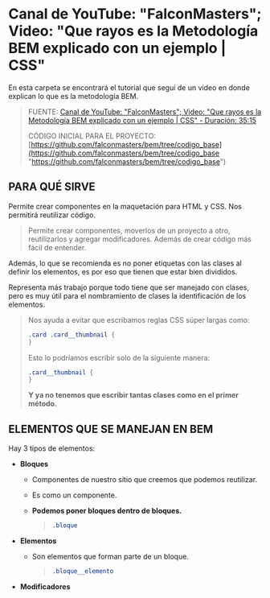 # Canal de YouTube: "FalconMasters"; Video: "Que rayos es la Metodología BEM explicado con un ejemplo | CSS"

En esta carpeta se encontrará el tutorial que seguí de un video en donde
explican lo que es la metodología BEM.

> FUENTE:
> [Canal de YouTube: "FalconMasters"; Video: "Que rayos es la Metodología BEM explicado con un ejemplo | CSS" - Duración: 35:15](https://youtu.be/bvnzyXGkNY4 'Canal de YouTube: "FalconMasters"; Video: "Que rayos es la Metodología BEM explicado con un ejemplo | CSS" - Duración: 35:15')
>
> CÓDIGO INICIAL PARA EL PROYECTO:
> [https://github.com/falconmasters/bem/tree/codigo_base](https://github.com/falconmasters/bem/tree/codigo_base "https://github.com/falconmasters/bem/tree/codigo_base")

## PARA QUÉ SIRVE

Permite crear componentes en la maquetación para HTML y CSS. Nos permitirá
reutilizar código.

> Permite crear componentes, moverlos de un proyecto a otro, reutilizarlos y
> agregar modificadores. Además de crear código más fácil de entender.

Además, lo que se recomienda es no poner etiquetas con las clases al definir los
elementos, es por eso que tienen que estar bien divididos.

Representa más trabajo porque todo tiene que ser manejado con clases, pero es
muy útil para el nombramiento de clases la identificación de los elementos.

> Nos ayuda a evitar que escribamos reglas CSS súper largas como:
>
> ```css
> .card .card__thumbnail {
> }
> ```
>
> Esto lo podríamos escribir solo de la siguiente manera:
>
> ```css
> .card__thumbnail {
> }
> ```
>
> **Y ya no tenemos que escribir tantas clases como en el primer método.**

## ELEMENTOS QUE SE MANEJAN EN BEM

Hay 3 tipos de elementos:

- **Bloques**

  - Componentes de nuestro sitio que creemos que podemos reutilizar.
  - Es como un componente.
  - **Podemos poner bloques dentro de bloques.**

    > ```css
    > .bloque
    > ```

- **Elementos**

  - Son elementos que forman parte de un bloque.

    > ```css
    > .bloque__elemento
    > ```

- **Modificadores**

